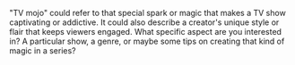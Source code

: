 "TV mojo" could refer to that special spark or magic that makes a TV show captivating or addictive. It could also describe a creator's unique style or flair that keeps viewers engaged. What specific aspect are you interested in? A particular show, a genre, or maybe some tips on creating that kind of magic in a series?
